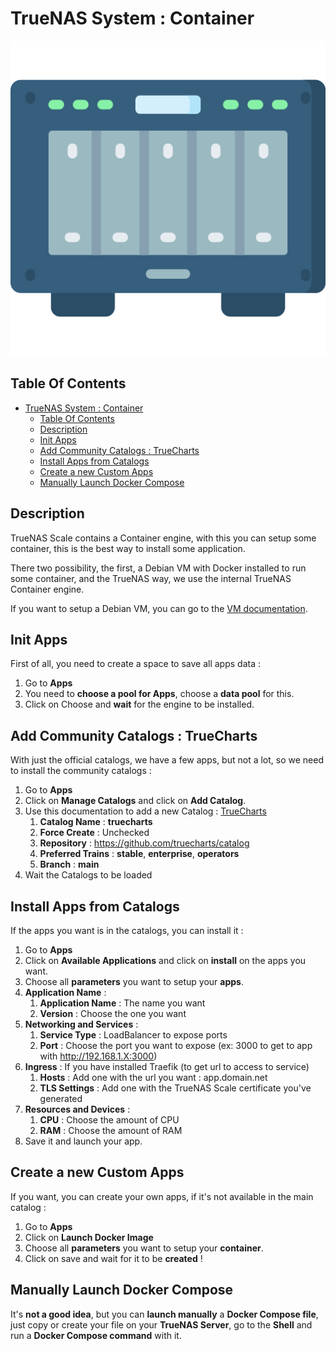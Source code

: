 # TrueNAS System : Container

![Icon](../icon.png)

## Table Of Contents

- [TrueNAS System : Container](#truenas-system--container)
  - [Table Of Contents](#table-of-contents)
  - [Description](#description)
  - [Init Apps](#init-apps)
  - [Add Community Catalogs : TrueCharts](#add-community-catalogs--truecharts)
  - [Install Apps from Catalogs](#install-apps-from-catalogs)
  - [Create a new Custom Apps](#create-a-new-custom-apps)
  - [Manually Launch Docker Compose](#manually-launch-docker-compose)

## Description

TrueNAS Scale contains a Container engine, with this you can setup some container, this is the best way to install some application.

There two possibility, the first, a Debian VM with Docker installed to run some container, and the TrueNAS way, we use the internal TrueNAS Container engine.

If you want to setup a Debian VM, you can go to the [VM documentation](./vm.md).

## Init Apps

First of all, you need to create a space to save all apps data :

1) Go to **Apps**
2) You need to **choose a pool for Apps**, choose a **data pool** for this.
3) Click on Choose and **wait** for the engine to be installed.

## Add Community Catalogs : TrueCharts

With just the official catalogs, we have a few apps, but not a lot, so we need to install the community catalogs :

1) Go to **Apps**
2) Click on **Manage Catalogs** and click on **Add Catalog**.
3) Use this documentation to add a new Catalog : [TrueCharts](https://truecharts.org/)
   1) **Catalog Name** : **truecharts**
   2) **Force Create** : Unchecked
   3) **Repository** : https://github.com/truecharts/catalog
   4) **Preferred Trains** : **stable**, **enterprise**, **operators**
   5) **Branch** : **main**
4) Wait the Catalogs to be loaded

## Install Apps from Catalogs

If the apps you want is in the catalogs, you can install it :

1) Go to **Apps**
2) Click on **Available Applications** and click on **install** on the apps you want.
3) Choose all **parameters** you want to setup your **apps**.
4) **Application Name** :
   1) **Application Name** : The name you want
   2) **Version** : Choose the one you want
5) **Networking and Services** :
   1) **Service Type** : LoadBalancer to expose ports
   2) **Port** : Choose the port you want to expose (ex: 3000 to get to app with http://192.168.1.X:3000)
6) **Ingress** : If you have installed Traefik (to get url to access to service)
   1) **Hosts** : Add one with the url you want : app.domain.net
   2) **TLS Settings** : Add one with the TrueNAS Scale certificate you've generated
7) **Resources and Devices** :
   1) **CPU** : Choose the amount of CPU
   2) **RAM** : Choose the amount of RAM
8) Save it and launch your app.

## Create a new Custom Apps

If you want, you can create your own apps, if it's not available in the main catalog :

1) Go to **Apps**
2) Click on **Launch Docker Image**
3) Choose all **parameters** you want to setup your **container**.
4) Click on save and wait for it to be **created** !

## Manually Launch Docker Compose

It's **not a good idea**, but you can **launch manually** a **Docker Compose file**, just copy or create your file on your **TrueNAS Server**, go to the **Shell** and run a **Docker Compose command** with it.
